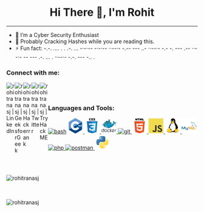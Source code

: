 <h1 align="center">Hi There 👋, I'm Rohit</h1>

------------


<!--
**rohitranasj/rohitranasj** is a ✨ _special_ ✨ repository because its `README.md` (this file) appears on your GitHub profile.
Here are some ideas to get you started:
-->
- 🔭 I’m a Cyber Security Enthusiast
- 🌱 Probably Cracking Hashes while you are reading this.
- ⚡ Fun fact: -.-. .... . . .-. ... -·-·-- -·-·-- ··--·- -.-- --- ..- ··--·- -.- -. --- .-- ··--·- -- --- .-. ... . ··--·- -.-. --- -.. .

### Connect with me:


[<img align="left" alt="rohitranasj | LinkedIn" width="22px" src="https://www.flaticon.com/svg/vstatic/svg/174/174857.svg?token=exp=1616268246~hmac=3b99284118e5ae9122a29db4c22f6877" />][linkedin]
[<img align="left" alt="rohitranasj | GeeksforGeek" width="22px" src="https://img.icons8.com/color/2x/GeeksforGeeks.png" />][geekforgeek]
[<img align="left" alt="rohitranasj | Hackerrank" width="22px" src="https://upload.wikimedia.org/wikipedia/commons/thumb/4/40/HackerRank_Icon-1000px.png/480px-HackerRank_Icon-1000px.png" />][hackerrank]
[<img align="left" alt="rohitranasj | Twitter" width="22px" src="https://www.flaticon.com/svg/vstatic/svg/733/733579.svg?token=exp=1616268366~hmac=d6c723bb138cf536ea9357c434407736" />][twitter]
[<img align="left" alt="rohitranasj | TryHackME" width="22px" src="https://assets.tryhackme.com/img/favicon.png" />][thm]

<br/><br/>
### Languages and Tools:
<p>
 <a href="https://www.gnu.org/software/bash/" target="_blank"> <img src="https://raw.githubusercontent.com/odb/official-bash-logo/master/assets/Logos/Identity/PNG/BASH_logo-transparent-bg-color.png" alt="bash" width="60" height="40"/></a> <a href="https://www.w3schools.com/cpp/" target="_blank"> <img src="https://raw.githubusercontent.com/devicons/devicon/master/icons/cplusplus/cplusplus-original.svg" alt="cplusplus" width="40" height="40"/> </a> <a href="https://www.w3schools.com/css/" target="_blank"> <img src="https://raw.githubusercontent.com/devicons/devicon/master/icons/css3/css3-original-wordmark.svg" alt="css3" width="40" height="40"/> </a> <a href="https://www.docker.com/" target="_blank"> <img src="https://raw.githubusercontent.com/devicons/devicon/master/icons/docker/docker-original-wordmark.svg" alt="docker" width="40" height="40"/> </a> <a href="https://git-scm.com/" target="_blank"> <img src="https://www.vectorlogo.zone/logos/git-scm/git-scm-icon.svg" alt="git" width="40" height="40"/> </a> <a href="https://www.w3.org/html/" target="_blank"> <img src="https://raw.githubusercontent.com/devicons/devicon/master/icons/html5/html5-original-wordmark.svg" alt="html5" width="40" height="40"/> </a> <a href="https://developer.mozilla.org/en-US/docs/Web/JavaScript" target="_blank"> <img src="https://raw.githubusercontent.com/devicons/devicon/master/icons/javascript/javascript-original.svg" alt="javascript" width="40" height="40"/> </a> <a href="https://www.linux.org/" target="_blank"> <img src="https://raw.githubusercontent.com/devicons/devicon/master/icons/linux/linux-original.svg" alt="linux" width="40" height="40"/> </a> <a href="https://www.mysql.com/" target="_blank"> <img src="https://raw.githubusercontent.com/devicons/devicon/master/icons/mysql/mysql-original-wordmark.svg" alt="mysql" width="40" height="40"/> </a>  <a href="https://www.javatpoint.com/php-tutorial" target="_blank"> <img src="https://www.php.net//images/logos/new-php-logo.svg" alt="php" width="40" height="40"/> </a> <a href="https://postman.com" target="_blank"> <img src="https://www.vectorlogo.zone/logos/getpostman/getpostman-icon.svg" alt="postman" width="40" height="40"/> </a> <a href="https://www.python.org" target="_blank"> <img src="https://raw.githubusercontent.com/devicons/devicon/master/icons/python/python-original.svg" alt="python" width="40" height="40"/> </a>
 
 
 </p>


<br />

<br />

<p><img align="center" src="https://github-readme-stats.vercel.app/api/top-langs?username=rohitranasj&show_icons=true&locale=en&layout=compact" alt="rohitranasj" /></p>

<br />

<p><img align="center" src="https://github-readme-streak-stats.herokuapp.com/?user=rohitranasj&" alt="rohitranasj" /></p>



[twitter]: https://twitter.com/rohitranasj
[linkedin]: https://linkedin.com/in/rohitranasj
[hackerrank]: https://www.hackerrank.com/rohitranasj
[geekforgeek]: https://auth.geeksforgeeks.org/user/rohitranasj
[thm]: https://tryhackme.com/p/rohitranasj 
